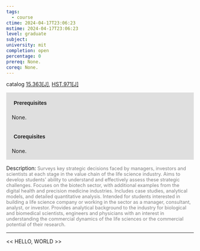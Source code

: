 ```yaml
---
tags:
  - course
ctime: 2024-04-17T23:06:23
mstime: 2024-04-17T23:06:23
level: graduate
subject: 
university: mit
completion: open
percentage: 0
prereq: None.
coreq: None.
---
```


catalog [15.363[J]](http://student.mit.edu/catalog/m15b.html#15.363), [HST.971[J]](http://student.mit.edu/catalog/mHSTb.html#HST.971)

<span style="display: block; padding: 15px; background-color: rgb(100, 100, 100, 0.2);"><font id="m_prereq1107_0" style="display: block; font-family: Arial, sans-serif; font-weight: bold; padding: 5px">Prerequisites</font><br><span id="prereq1107_0">None.</span></span>
<span style="display: block; padding: 15px; background-color: rgb(100, 100, 100, 0.2);"><font id="m_coreq1107_0" style="display: block; font-family: Arial, sans-serif; font-weight: bold; padding: 5px">Corequisites</font><br><span id="coreq1107_0">None.</span></span>

<font style="">Description:</font>
<font style="color: grey; font-size: 0.8rem;">Surveys key strategic decisions faced by managers, investors and scientists at each stage in the value chain of the life science industry. Aims to develop students' ability to understand and effectively assess these strategic challenges. Focuses on the biotech sector, with additional examples from the digital health and precision medicine industries. Includes case studies, analytical models, and detailed quantitative analysis. Intended for students interested in building a life science company or working in the sector as a manager, consultant, analyst, or investor. Provides analytical background to the industry for biological and biomedical scientists, engineers and physicians with an interest in understanding the commercial dynamics of the life sciences or the commercial potential of their research.</font>



---

<< HELLO, WORLD >>
